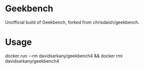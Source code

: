 # Geekbench

Unofficial build of Geekbench, forked from chrisdaish/geekbench.

# Usage

docker run --rm davidsarkany/geekbench4 && docker rmi davidsarkany/geekbench4
